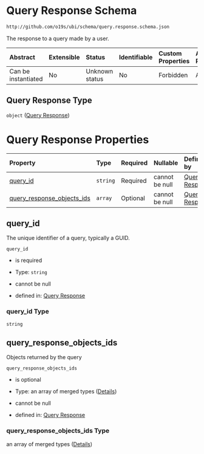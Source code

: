 # Query Response Schema

```txt
http://github.com/o19s/ubi/schema/query.response.schema.json
```

The response to a query made by a user.

| Abstract            | Extensible | Status         | Identifiable | Custom Properties | Additional Properties | Access Restrictions | Defined In                                                                                |
| :------------------ | :--------- | :------------- | :----------- | :---------------- | :-------------------- | :------------------ | :---------------------------------------------------------------------------------------- |
| Can be instantiated | No         | Unknown status | No           | Forbidden         | Allowed               | none                | [query.response.schema.json](../../out/query.response.schema.json "open original schema") |

## Query Response Type

`object` ([Query Response](query-1.md))

# Query Response Properties

| Property                                                     | Type     | Required | Nullable       | Defined by                                                                                                                                                               |
| :----------------------------------------------------------- | :------- | :------- | :------------- | :----------------------------------------------------------------------------------------------------------------------------------------------------------------------- |
| [query\_id](#query_id)                                       | `string` | Required | cannot be null | [Query Response](query-1-properties-query_id.md "http://github.com/o19s/ubi/schema/query.response.schema.json#/properties/query_id")                                     |
| [query\_response\_objects\_ids](#query_response_objects_ids) | `array`  | Optional | cannot be null | [Query Response](query-1-properties-query_response_objects_ids.md "http://github.com/o19s/ubi/schema/query.response.schema.json#/properties/query_response_objects_ids") |

## query\_id

The unique identifier of a query, typically a GUID.

`query_id`

* is required

* Type: `string`

* cannot be null

* defined in: [Query Response](query-1-properties-query_id.md "http://github.com/o19s/ubi/schema/query.response.schema.json#/properties/query_id")

### query\_id Type

`string`

## query\_response\_objects\_ids

Objects returned by the query

`query_response_objects_ids`

* is optional

* Type: an array of merged types ([Details](query-1-properties-query_response_objects_ids-items.md))

* cannot be null

* defined in: [Query Response](query-1-properties-query_response_objects_ids.md "http://github.com/o19s/ubi/schema/query.response.schema.json#/properties/query_response_objects_ids")

### query\_response\_objects\_ids Type

an array of merged types ([Details](query-1-properties-query_response_objects_ids-items.md))
